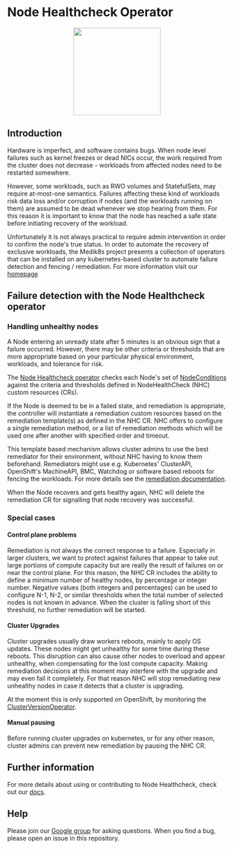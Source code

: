# Node Healthcheck Operator

<p align="center">
<img width="200" src="config/assets/nhc_blue.png">
</p>

## Introduction

Hardware is imperfect, and software contains bugs. When node level failures such
as kernel freezes or dead NICs occur, the work required from the cluster does not
decrease - workloads from affected nodes need to be restarted somewhere.

However, some workloads, such as RWO volumes and StatefulSets, may require
at-most-one semantics.  Failures affecting these kind of workloads risk data
loss and/or corruption if nodes (and the workloads running on them) are assumed
to be dead whenever we stop hearing from them.  For this reason it is important
to know that the node has reached a safe state before initiating recovery of the
workload.

Unfortunately it is not always practical to require admin intervention in order
to confirm the node's true status. In order to automate the recovery of exclusive
workloads, the Medik8s project presents a collection of operators that can be installed on any
kubernetes-based cluster to automate failure detection and fencing / remediation.
For more information visit our [homepage](https://www.medik8s.io)

## Failure detection with the Node Healthcheck operator

### Handling unhealthy nodes

A Node entering an unready state after 5 minutes is an obvious sign that a
failure occurred. However, there may be other criteria or thresholds that are
more appropriate based on your particular physical environment, workloads,
and tolerance for risk.

The [Node Healthcheck operator](https://www.medik8s.io/failure_detection/#node-healthcheck-controller)
checks each Node's set of [NodeConditions](https://kubernetes.io/docs/concepts/architecture/nodes/#condition)
against the criteria and thresholds defined in NodeHealthCheck (NHC) custom
resources (CRs).

If the Node is deemed to be in a failed state, and remediation is appropriate,
the controller will instantiate a remediation custom resources based on the
remediation template(s) as defined in the NHC CR. NHC offers to configure
a single remediation method, or a list of remediation methods which will be
used one after another with specified order and timeout.

This template based mechanism allows cluster admins to use the best remediator
for their environment, without NHC having to know them beforehand. Remediators
might use e.g. Kubernetes' ClusterAPI, OpenShift's MachineAPI, BMC, Watchdog
or software based reboots for fencing the workloads.
For more details see the [remediation documentation](https://www.medik8s.io/remediation/remediation/).

When the Node recovers and gets healthy again, NHC will delete the
remediation CR for signalling that node recovery was successful.

### Special cases

#### Control plane problems

Remediation is not always the correct response to a failure. Especially in
larger clusters, we want to protect against failures that appear to take out
large portions of compute capacity but are really the result of failures on or
near the control plane. For this reason, the NHC CR includes the ability to
define a minimum number of healthy nodes, by percentage or integer number.
Negative values (both integers and percentages) can be used to configure
N-1, N-2, or similar thresholds when the total number of selected nodes is
not known in advance.
When the cluster is falling short of this threshold, no further remediation
will be started.

#### Cluster Upgrades

Cluster upgrades usually draw workers reboots, mainly to apply OS updates.
These nodes might get unhealthy for some time during these reboots.
This disruption can also cause other nodes to overload and appear unhealthy,
when compensating for the lost compute capacity. Making remediation decisions
at this moment may interfere with the upgrade and may even fail it completely.
For that reason NHC will stop remediating new unhealthy nodes in case it
detects that a cluster is upgrading.

At the moment this is only supported on OpenShift, by monitoring the
[ClusterVersionOperator](https://github.com/openshift/cluster-version-operator).

#### Manual pausing

Before running cluster upgrades on kubernetes, or for any other reason, cluster
admins can prevent new remediation by pausing the NHC CR.

## Further information

For more details about using or contributing to Node Healthcheck, check out our
[docs](docs/readme.md).

## Help

Please join our [Google group](https://groups.google.com/g/medik8s) for asking
questions. When you find a bug, please open an issue in this repository.
